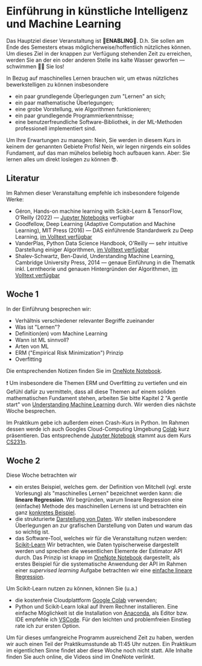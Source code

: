 # Einführung in künstliche Intelligenz und Machine Learning

Das Hauptziel dieser Veranstaltung ist **💪ENABLING💪**. D.h. Sie sollen am Ende des Semesters etwas möglicherweise/hoffentlich nützliches können. Um dieses Ziel in der knappen zur Verfügung stehenden Zeit zu erreichen, werden Sie an der ein oder anderen Stelle ins kalte Wasser geworfen — schwimmen 🏊‍♀️ Sie los!

In Bezug auf maschinelles Lernen brauchen wir, um etwas nützliches bewerkstelligen zu können insbesondere
- ein paar grundlegende Überlegungen zum "Lernen" an sich;
- ein paar mathematische Überlegungen;
- eine grobe Vorstellung, wie Algorithmen funktionieren;
- ein paar grundlegende Programmierkenntnisse;
- eine benutzerfreundliche Software-Bibliothek, in der ML-Methoden professionell implementiert sind.

Um Ihre Erwartungen zu managen: Nein, Sie werden in diesem Kurs in keinem der genannten Gebiete Profis! Nein, wir legen nirgends ein solides Fundament, auf das man mühelos beliebig hoch aufbauen kann. Aber: Sie lernen alles um direkt loslegen zu können 😎.

## Literatur
Im Rahmen dieser Veranstaltung empfehle ich insbesondere folgende Werke:
- Géron, Hands-on machine learning with Scikit-Learn & TensorFlow, O’Reilly (2022) — [Jupyter Notebooks](https://github.com/ageron/handson-ml3) verfügbar
- Goodfellow, Deep Learning (Adaptive Computation and Machine Learning), MIT Press (2016) — DAS einführende Standardwerk zu Deep Learning, [im Volltext verfügbar](http://www.deeplearningbook.org)
- VanderPlas, Python Data Science Handbook, O'Reilly — sehr intuitive Darstellung einiger Algorithmen, [im Volltext verfügbar](https://jakevdp.github.io/PythonDataScienceHandbook/)
- Shalev-Schwartz, Ben-David, Understanding Machine Learning, Cambridge University Press, 2014 — genaue Einführung in die Thematik inkl. Lerntheorie und genauen Hintergründen der Algorithmen, [im Volltext verfügbar](https://www.cs.huji.ac.il/~shais/UnderstandingMachineLearning)

## Woche 1
In der Einführung besprechen wir:
- Verhältnis verschiedener relevanter Begriffe zueinander
- Was ist "Lernen"?
- Definition(en) vom Machine Learning
- Wann ist ML sinnvoll?
- Arten von ML
- ERM ("Empirical Risk Minimization") Prinzip
- Overfitting

Die entsprechenden Notizen finden Sie im [OneNote Notebook][onenote].

❗ Um insbesondere die Themen ERM und Overfitting zu vertiefen und ein Gefühl dafür zu vermitteln, dass all diese Themen auf einem soliden mathematischen Fundament stehen, arbeiten Sie bitte Kapitel 2 "A gentle start" von [Understanding Machine Learning](https://www.cs.huji.ac.il/~shais/UnderstandingMachineLearning/understanding-machine-learning-theory-algorithms.pdf) durch. Wir werden dies nächste Woche besprechen.   

Im Praktikum gebe ich außerdem einen Crash-Kurs in Python. Im Rahmen dessen werde ich auch Googles Cloud-Computing Umgebung [Colab](https://colab.research.google.com/) kurz präsentieren. Das entsprechende [Jupyter Notebook](Tutorials/python_tutorial.ipynb) stammt aus dem Kurs [CS231n](http://cs231n.stanford.edu/).

## Woche 2
Diese Woche betrachten wir 
- ein erstes Beispiel, welches gem. der Definition von Mitchell (vgl. erste Vorlesung) als "maschinelles Lernen" bezeichnet werden kann: die **lineare Regression**. Wir begründen, warum lineare Regression eine (einfache) Methode des maschinellen Lernens ist und betrachten ein ganz [konkretes Beispiel](Vorlesung/01_lin_reg.ipynb).
- die strukturierte [Darstellung von Daten](Vorlesung/02.01_Ausgangspunkt_Daten.ipynb). Wir stellen insbesondere Überlegungen an zur grafischen Darstellung von Daten und warum das so wichtig ist.
- das Software-Tool, welches wir für die Veranstaltung nutzen werden: [Scikit-Learn](https://scikit-learn.org/)
Wir betrachten, wie Daten typischerweise dargestellt werden und sprechen die wesentlichen Elemente der Estimator API durch. Das Prinzip ist knapp im [OneNote Notebook][onenote] dargestellt, als erstes Beispiel für die systematische Anwendung der API im Rahmen einer *supervised learning* Aufgabe betrachten wir eine [einfache lineare Regression](Vorlesung/02.02_API_supervised.ipynb).

Um Scikit-Learn nutzen zu können, können Sie (u.a.)
- die kostenfreie Cloudplattform [Google Colab](https://colab.research.google.com/) verwenden;
- Python und Scikit-Learn lokal auf Ihrem Rechner installieren. Eine einfache Möglichkeit ist die Installation von [Anaconda](https://www.anaconda.com/), als Editor bzw. IDE empfehle ich [VSCode](https://code.visualstudio.com/).
Für den leichten und problemfreien Einstieg rate ich zur ersten Option.


Um für dieses umfangreiche Programm ausreichend Zeit zu haben, werden wir auch einen Teil der Praktikumsstunde ab 11:45 Uhr nutzen. Ein Praktikum im eigentlichen Sinne findet aber diese Woche noch nicht statt. Alle Inhalte finden Sie auch online, die Videos sind im OneNote verlinkt.




[onenote]: https://1drv.ms/u/s!AhdJTnngugIpjTsnJWCmXJsxpBf3?e=6de34K